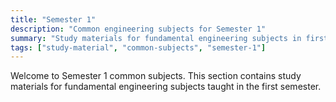 ```yaml
---
title: "Semester 1"
description: "Common engineering subjects for Semester 1"
summary: "Study materials for fundamental engineering subjects in first semester"
tags: ["study-material", "common-subjects", "semester-1"]
---
```


Welcome to Semester 1 common subjects. This section contains study materials for fundamental engineering subjects taught in the first semester.
